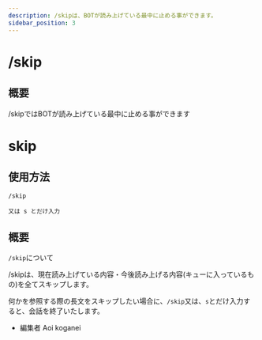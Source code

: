 ```yaml
---
description: /skipは、BOTが読み上げている最中に止める事ができます。
sidebar_position: 3
---
```


# /skip
## 概要
/skipではBOTが読み上げている最中に止める事ができます

# skip

## 使用方法
```
/skip

又は s とだけ入力
```

## 概要

`/skip`について

/skipは、現在読み上げている内容・今後読み上げる内容(キューに入っているもの)を全てスキップします。

何かを参照する際の長文をスキップしたい場合に、`/skip`又は、`s`とだけ入力すると、会話を終了いたします。

- 編集者 Aoi koganei